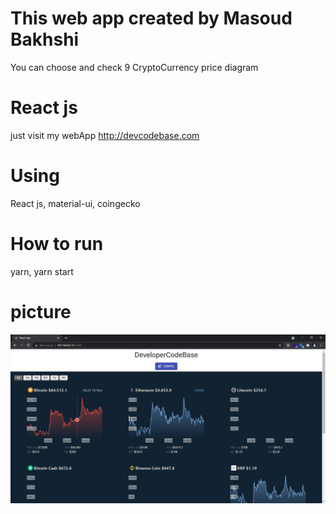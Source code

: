 # This web app created by Masoud Bakhshi

You can choose and check 9 CryptoCurrency price diagram

# React js

just visit my webApp http://devcodebase.com

# Using

React js, material-ui, coingecko

# How to run

yarn, yarn start

# picture

![CryptoCurrency](https://github.com/DeveloperCodeBase/cryptocurrency/blob/main/crypto.jpg)
